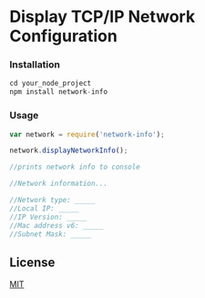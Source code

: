 <h1>Display TCP/IP Network Configuration</h1>

<h3>Installation</h3> 

```javascript 
cd your_node_project
npm install network-info
```

<h3>Usage</h3>

```javascript
var network = require('network-info');

network.displayNetworkInfo();

//prints network info to console

//Network information...

//Network type: _____
//Local IP: _____
//IP Version: _____
//Mac address v6: _____
//Subnet Mask: _____

```

## License
[MIT](https://choosealicense.com/licenses/mit/)
